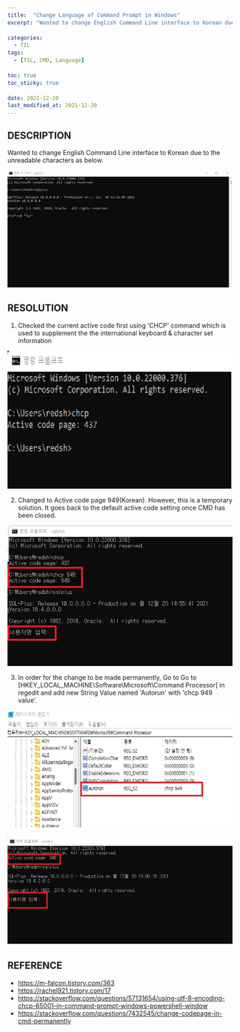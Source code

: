 ```yaml
---
title:  "Change Language of Command Prompt in Windows"
excerpt: "Wanted to change English Command Line interface to Korean due to the unreadable characters"

categories:
  - TIL
tags:
  - [TIL, CMD, Language]

toc: true
toc_sticky: true
 
date: 2021-12-20
last_modified_at: 2021-12-20
---
```


## DESCRIPTION
Wanted to change English Command Line interface to Korean due to the unreadable characters as below.

![cmd1korean](/img/cmd1.jpg)

## RESOLUTION
1. Checked the current active code first using 'CHCP' command which is used to supplement the the international keyboard & character set information

![cmd1korean](/img/cmd2.jpg)

2. Changed to Active code page 949(Korean). However, this is a temporary solution. It goes back to the default active code setting once CMD has been closed.

![cmd1korean](/img/cmd3.jpg)

3. In order for the change to be made permanently, Go to Go to [HKEY_LOCAL_MACHINE\Software\Microsoft\Command Processor] in regedit and add new String Value named 'Autorun' with 'chcp 949 value'.

![cmd1korean](/img/cmd4.jpg)

![cmd1korean](/img/cmd5.jpg)

## REFERENCE
* https://m-falcon.tistory.com/363
* https://rachel921.tistory.com/17
* https://stackoverflow.com/questions/57131654/using-utf-8-encoding-chcp-65001-in-command-prompt-windows-powershell-window
* https://stackoverflow.com/questions/7432545/change-codepage-in-cmd-permanently